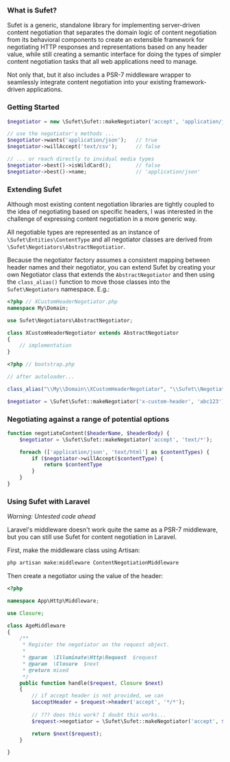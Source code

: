 ### What is Sufet?
Sufet is a generic, standalone library for implementing server-driven content negotiation that separates the domain logic of content negotiation from its behavioral components to create an extensible framework for negotiating HTTP responses and representations based on any header value, while still creating a semantic interface for doing the types of simpler content negotiation tasks that all web applications need to manage.

Not only that, but it also includes a PSR-7 middleware wrapper to seamlessly integrate content negotiation into your existing framework-driven applications.

### Getting Started
```php
$negotiator = new \Sufet\Sufet::makeNegotiator('accept', 'application/json')

// use the negotiator's methods ...
$negotiator->wants('application/json');   // true
$negotiator->willAccept('text/csv');      // false

// ... or reach directly to invidual media types
$negotiator->best()->isWildCard();        // false
$negotiator->best()->name;                // 'application/json'
```

### Extending Sufet
Although most existing content negotiation libraries are tightly coupled to the idea of negotiating based on specific headers, I was interested in the challenge of expressing content negotiation in a more generic way. 

All negotiable types are represented as an instance of `\Sufet\Entities\ContentType` and all negotiator classes are derived from `\Sufet\Negotiators\AbstractNegotiatior`. 

Because the negotiator factory assumes a consistent mapping between header names and their negotiator, you can extend Sufet by creating your own Negotiator class that extends the `AbstractNegotiator` and then using the `class_alias()` function to move those classes into the `Sufet\Negotiators` namespace. E.g.:
  
```php
<?php // XCustomHeaderNegotiator.php
namespace My\Domain;

use Sufet\Negotiators\AbstractNegotiator;

class XCustomHeaderNegotiator extends AbstractNegotiator
{
    // implementation
}
```

```php
<?php // bootstrap.php

// after autoloader...

class_alias("\\My\\Domain\\XCustomHeaderNegotiator", "\\Sufet\\Negotiators\\XCustomHeaderNegotiator")

$negotiator = \Sufet\Sufet::makeNegotiator('x-custom-header', 'abc123');

```

### Negotiating against a range of potential options

```php
function negotiateContent($headerName, $headerBody) {
    $negotiator = \Sufet\Sufet::makeNegotiator('accept', 'text/*');

    foreach (['application/json', 'text/html'] as $contentTypes) {
        if ($negotiator->willAccept($contentType) {
            return $contentType
        }
    }
}
```

### Using Sufet with Laravel

*Warning: Untested code ahead*

Laravel's middleware doesn't work quite the same as a PSR-7 middleware, but you can still use Sufet for content negotiation in Laravel.

First, make the middleware class using Artisan:

```sh
php artisan make:middleware ContentNegotiationMiddleware
```

Then create a negotiator using the value of the header:

```php
<?php

namespace App\Http\Middleware;

use Closure;

class AgeMiddleware
{
    /**
     * Register the negotiator on the request object.
     *
     * @param  \Illuminate\Http\Request  $request
     * @param  \Closure  $next
     * @return mixed
     */
    public function handle($request, Closure $next)
    {
        // if accept header is not provided, we can 
        $acceptHeader = $request->header('accept', '*/*');
        
        // ??? does this work? I doubt this works...
        $request->negotiator = \Sufet\Sufet::makeNegotiator('accept', $acceptHeader);

        return $next($request);
    }

}
```